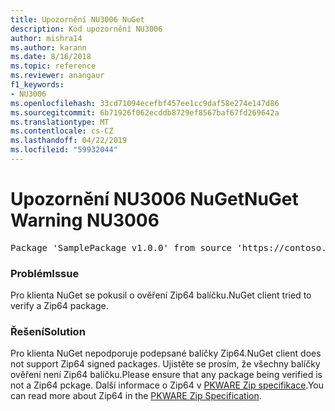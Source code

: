 ```yaml
---
title: Upozornění NU3006 NuGet
description: Kód upozornění NU3006
author: mishra14
ms.author: karann
ms.date: 8/16/2018
ms.topic: reference
ms.reviewer: anangaur
f1_keywords:
- NU3006
ms.openlocfilehash: 33cd71094ecefbf457ee1cc9daf58e274e147d86
ms.sourcegitcommit: 6b71926f062ecddb8729ef8567baf67fd269642a
ms.translationtype: MT
ms.contentlocale: cs-CZ
ms.lasthandoff: 04/22/2019
ms.locfileid: "59932044"
---
```

# <a name="nuget-warning-nu3006"></a><span data-ttu-id="ee216-103">Upozornění NU3006 NuGet</span><span class="sxs-lookup"><span data-stu-id="ee216-103">NuGet Warning NU3006</span></span>

<pre>Package 'SamplePackage v1.0.0' from source 'https://contoso.com/index.json': Signed Zip64 packages are not supported.</pre>

### <a name="issue"></a><span data-ttu-id="ee216-104">Problém</span><span class="sxs-lookup"><span data-stu-id="ee216-104">Issue</span></span>

<span data-ttu-id="ee216-105">Pro klienta NuGet se pokusil o ověření Zip64 balíčku.</span><span class="sxs-lookup"><span data-stu-id="ee216-105">NuGet client tried to verify a Zip64 package.</span></span>


### <a name="solution"></a><span data-ttu-id="ee216-106">Řešení</span><span class="sxs-lookup"><span data-stu-id="ee216-106">Solution</span></span>

<span data-ttu-id="ee216-107">Pro klienta NuGet nepodporuje podepsané balíčky Zip64.</span><span class="sxs-lookup"><span data-stu-id="ee216-107">NuGet client does not support Zip64 signed packages.</span></span> <span data-ttu-id="ee216-108">Ujistěte se prosím, že všechny balíčky ověření není Zip64 balíčku.</span><span class="sxs-lookup"><span data-stu-id="ee216-108">Please ensure that any package being verified is not a Zip64 pckage.</span></span> <span data-ttu-id="ee216-109">Další informace o Zip64 v [PKWARE Zip specifikace](https://pkware.cachefly.net/webdocs/casestudies/APPNOTE.TXT).</span><span class="sxs-lookup"><span data-stu-id="ee216-109">You can read more about Zip64 in the [PKWARE Zip Specification](https://pkware.cachefly.net/webdocs/casestudies/APPNOTE.TXT).</span></span>



